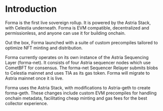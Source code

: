 # Introduction

Forma is the first live sovereign rollup. It is powered by the Astria Stack, with Celestia underneath. Forma is EVM compatible, decentralized and permissionless, and anyone can use it for building onchain.

Out the box, Forma launched with a suite of custom precompiles tailored to optimize NFT minting and distribution.

Forma currently operates on its own instance of the Astria Sequencing Layer (forma-net). It consists of four Astria sequencer nodes which use CometBFT for consensus. The forma-net Sequencer Relayer submits blobs to Celestia mainnet and uses TIA as its gas token. Forma will migrate to Astria mainnet once it is live. 

Forma uses the Astria Stack, with modifications to Astria-geth to create forma-geth. These changes include custom EVM precompiles for handling onchain metadata, facilitating cheap minting and gas fees for the best collector experience. 

